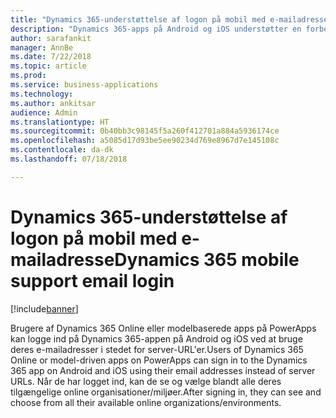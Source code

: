 ```yaml
---
title: "Dynamics 365-understøttelse af logon på mobil med e-mailadresse"
description: "Dynamics 365-apps på Android og iOS understøtter en forbedret logonoplevelse"
author: sarafankit
manager: AnnBe
ms.date: 7/22/2018
ms.topic: article
ms.prod: 
ms.service: business-applications
ms.technology: 
ms.author: ankitsar
audience: Admin
ms.translationtype: HT
ms.sourcegitcommit: 0b40bb3c98145f5a260f412701a884a5936174ce
ms.openlocfilehash: a5085d17d93be5ee90234d769e8967d7e145108c
ms.contentlocale: da-dk
ms.lasthandoff: 07/18/2018

---
```

# <a name="dynamics-365-mobile-support-email-login"></a><span data-ttu-id="e1e51-103">Dynamics 365-understøttelse af logon på mobil med e-mailadresse</span><span class="sxs-lookup"><span data-stu-id="e1e51-103">Dynamics 365 mobile support email login</span></span>


[!include[banner](../../includes/banner.md)]

<span data-ttu-id="e1e51-104">Brugere af Dynamics 365 Online eller modelbaserede apps på PowerApps kan logge ind på Dynamics 365-appen på Android og iOS ved at bruge deres e-mailadresser i stedet for server-URL'er.</span><span class="sxs-lookup"><span data-stu-id="e1e51-104">Users of Dynamics 365 Online or model-driven apps on PowerApps can sign in to the Dynamics 365 app on Android and iOS using their email addresses instead of server URLs.</span></span> <span data-ttu-id="e1e51-105">Når de har logget ind, kan de se og vælge blandt alle deres tilgængelige online organisationer/miljøer.</span><span class="sxs-lookup"><span data-stu-id="e1e51-105">After signing in, they can see and choose from all their available online organizations/environments.</span></span>

